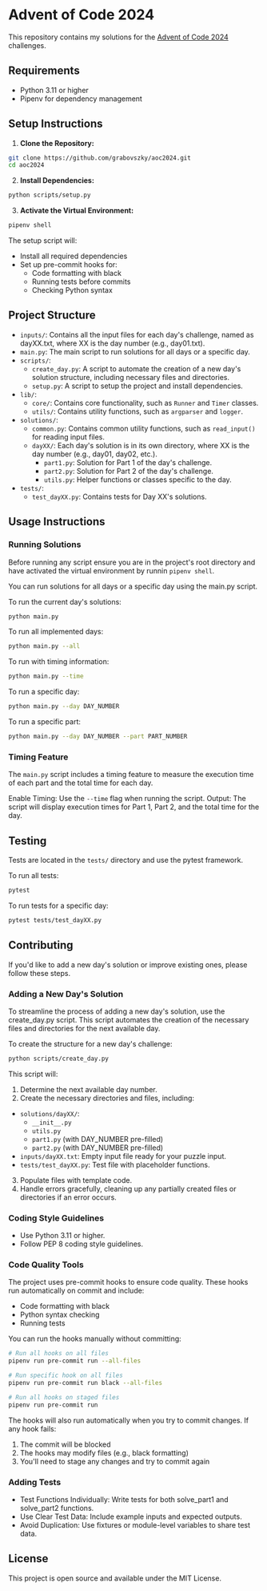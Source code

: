 # Advent of Code 2024

This repository contains my solutions for the [Advent of Code 2024](https://adventofcode.com/2024) challenges.

## Requirements

- Python 3.11 or higher
- Pipenv for dependency management

## Setup Instructions

1. **Clone the Repository:**

```bash
git clone https://github.com/grabovszky/aoc2024.git
cd aoc2024
```

2. **Install Dependencies:**

```bash
python scripts/setup.py
```

3. **Activate the Virtual Environment:**

```bash
pipenv shell
```

The setup script will:
- Install all required dependencies
- Set up pre-commit hooks for:
  - Code formatting with black
  - Running tests before commits
  - Checking Python syntax

## Project Structure

- `inputs/`: Contains all the input files for each day's challenge, named as dayXX.txt, where XX is the day number (e.g., day01.txt).
- `main.py`: The main script to run solutions for all days or a specific day.
- `scripts/`:
  - `create_day.py`: A script to automate the creation of a new day's solution structure, including necessary files and directories.
  - `setup.py`: A script to setup the project and install dependencies.
- `lib/`:
  - `core/`: Contains core functionality, such as `Runner` and `Timer` classes.
  - `utils/`: Contains utility functions, such as `argparser` and `logger`.
- `solutions/`:
  - `common.py`: Contains common utility functions, such as `read_input()` for reading input files.
  - `dayXX/`: Each day's solution is in its own directory, where XX is the day number (e.g., day01, day02, etc.).
    - `part1.py`: Solution for Part 1 of the day's challenge.
    - `part2.py`: Solution for Part 2 of the day's challenge.
    - `utils.py`: Helper functions or classes specific to the day.
- `tests/`:
  - `test_dayXX.py`: Contains tests for Day XX's solutions.

## Usage Instructions

### Running Solutions

Before running any script ensure you are in the project's root directory and have activated the virtual environment by runnin `pipenv shell`.

You can run solutions for all days or a specific day using the main.py script.

To run the current day's solutions:

```bash
python main.py
```

To run all implemented days:

```bash
python main.py --all
```

To run with timing information:

```bash
python main.py --time
```

To run a specific day:

```bash
python main.py --day DAY_NUMBER
```

To run a specific part:

```bash
python main.py --day DAY_NUMBER --part PART_NUMBER
```

### Timing Feature

The `main.py` script includes a timing feature to measure the execution time of each part and the total time for each day.

Enable Timing: Use the `--time` flag when running the script.
Output: The script will display execution times for Part 1, Part 2, and the total time for the day.


## Testing

Tests are located in the `tests/` directory and use the pytest framework.

To run all tests:

```bash
pytest
```
To run tests for a specific day:

```bash
pytest tests/test_dayXX.py
```

## Contributing

If you'd like to add a new day's solution or improve existing ones, please follow these steps.

### Adding a New Day's Solution

To streamline the process of adding a new day's solution, use the create_day.py script. This script automates the creation of the necessary files and directories for the next available day.

To create the structure for a new day's challenge:

```bash
python scripts/create_day.py
```

This script will:

1. Determine the next available day number.
2. Create the necessary directories and files, including:
- `solutions/dayXX/`:
  - `__init__.py`
  - `utils.py`
  - `part1.py` (with DAY_NUMBER pre-filled)
  - `part2.py` (with DAY_NUMBER pre-filled)
- `inputs/dayXX.txt`: Empty input file ready for your puzzle input.
- `tests/test_dayXX.py`: Test file with placeholder functions.
3. Populate files with template code.
4. Handle errors gracefully, cleaning up any partially created files or directories if an error occurs.

### Coding Style Guidelines

- Use Python 3.11 or higher.
- Follow PEP 8 coding style guidelines.

### Code Quality Tools

The project uses pre-commit hooks to ensure code quality. These hooks run automatically on commit and include:
- Code formatting with black
- Python syntax checking
- Running tests

You can run the hooks manually without committing:

```bash
# Run all hooks on all files
pipenv run pre-commit run --all-files

# Run specific hook on all files
pipenv run pre-commit run black --all-files

# Run all hooks on staged files
pipenv run pre-commit run
```

The hooks will also run automatically when you try to commit changes. If any hook fails:
1. The commit will be blocked
2. The hooks may modify files (e.g., black formatting)
3. You'll need to stage any changes and try to commit again

### Adding Tests
- Test Functions Individually: Write tests for both solve_part1 and solve_part2 functions.
- Use Clear Test Data: Include example inputs and expected outputs.
- Avoid Duplication: Use fixtures or module-level variables to share test data.

## License

This project is open source and available under the MIT License.